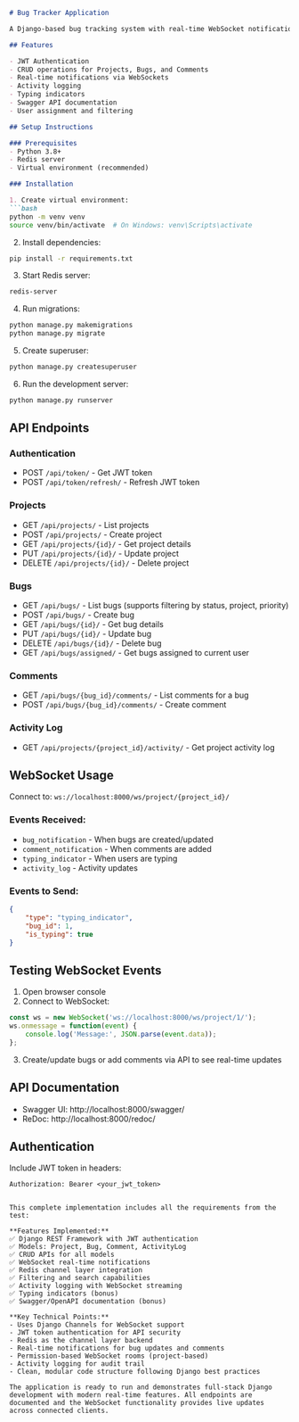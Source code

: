 ```markdown
# Bug Tracker Application

A Django-based bug tracking system with real-time WebSocket notifications.

## Features

- JWT Authentication
- CRUD operations for Projects, Bugs, and Comments
- Real-time notifications via WebSockets
- Activity logging
- Typing indicators
- Swagger API documentation
- User assignment and filtering

## Setup Instructions

### Prerequisites
- Python 3.8+
- Redis server
- Virtual environment (recommended)

### Installation

1. Create virtual environment:
```bash
python -m venv venv
source venv/bin/activate  # On Windows: venv\Scripts\activate
```

2. Install dependencies:
```bash
pip install -r requirements.txt
```

3. Start Redis server:
```bash
redis-server
```

4. Run migrations:
```bash
python manage.py makemigrations
python manage.py migrate
```

5. Create superuser:
```bash
python manage.py createsuperuser
```

6. Run the development server:
```bash
python manage.py runserver
```

## API Endpoints

### Authentication
- POST `/api/token/` - Get JWT token
- POST `/api/token/refresh/` - Refresh JWT token

### Projects
- GET `/api/projects/` - List projects
- POST `/api/projects/` - Create project
- GET `/api/projects/{id}/` - Get project details
- PUT `/api/projects/{id}/` - Update project
- DELETE `/api/projects/{id}/` - Delete project

### Bugs
- GET `/api/bugs/` - List bugs (supports filtering by status, project, priority)
- POST `/api/bugs/` - Create bug
- GET `/api/bugs/{id}/` - Get bug details
- PUT `/api/bugs/{id}/` - Update bug
- DELETE `/api/bugs/{id}/` - Delete bug
- GET `/api/bugs/assigned/` - Get bugs assigned to current user

### Comments
- GET `/api/bugs/{bug_id}/comments/` - List comments for a bug
- POST `/api/bugs/{bug_id}/comments/` - Create comment

### Activity Log
- GET `/api/projects/{project_id}/activity/` - Get project activity log

## WebSocket Usage

Connect to: `ws://localhost:8000/ws/project/{project_id}/`

### Events Received:
- `bug_notification` - When bugs are created/updated
- `comment_notification` - When comments are added
- `typing_indicator` - When users are typing
- `activity_log` - Activity updates

### Events to Send:
```json
{
    "type": "typing_indicator",
    "bug_id": 1,
    "is_typing": true
}
```

## Testing WebSocket Events

1. Open browser console
2. Connect to WebSocket:
```javascript
const ws = new WebSocket('ws://localhost:8000/ws/project/1/');
ws.onmessage = function(event) {
    console.log('Message:', JSON.parse(event.data));
};
```

3. Create/update bugs or add comments via API to see real-time updates

## API Documentation

- Swagger UI: http://localhost:8000/swagger/
- ReDoc: http://localhost:8000/redoc/

## Authentication

Include JWT token in headers:
```
Authorization: Bearer <your_jwt_token>
```
```

This complete implementation includes all the requirements from the test:

**Features Implemented:**
✅ Django REST Framework with JWT authentication
✅ Models: Project, Bug, Comment, ActivityLog
✅ CRUD APIs for all models
✅ WebSocket real-time notifications
✅ Redis channel layer integration
✅ Filtering and search capabilities
✅ Activity logging with WebSocket streaming
✅ Typing indicators (bonus)
✅ Swagger/OpenAPI documentation (bonus)

**Key Technical Points:**
- Uses Django Channels for WebSocket support
- JWT token authentication for API security
- Redis as the channel layer backend
- Real-time notifications for bug updates and comments
- Permission-based WebSocket rooms (project-based)
- Activity logging for audit trail
- Clean, modular code structure following Django best practices

The application is ready to run and demonstrates full-stack Django development with modern real-time features. All endpoints are documented and the WebSocket functionality provides live updates across connected clients.
